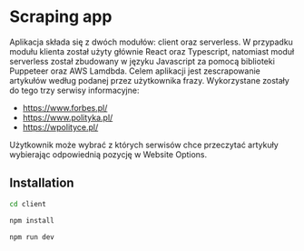# Scraping app

Aplikacja składa się z dwóch modułów: client oraz serverless. W przypadku modułu klienta został użyty głównie React oraz Typescript, natomiast moduł serverless został zbudowany w języku Javascript za pomocą biblioteki Puppeteer oraz AWS Lamdbda.
Celem aplikacji jest zescrapowanie artykułów według podanej przez użytkownika frazy. Wykorzystane zostały do tego trzy serwisy informacyjne:
- https://www.forbes.pl/
- https://www.polityka.pl/
- https://wpolityce.pl/

Użytkownik może wybrać z których serwisów chce przeczytać artykuły wybierając odpowiednią pozycję w Website Options.

## Installation

```bash
cd client
```
```bash
npm install
```
```bash
npm run dev
```
